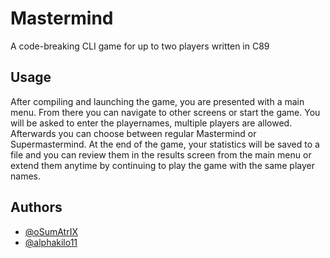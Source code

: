 # Mastermind

A code-breaking CLI game for up to two players written in C89
    
## Usage

After compiling and launching the game, you are presented with a main menu. From there you can navigate to other screens or start the game.
You will be asked to enter the playernames, multiple players are allowed. Afterwards you can choose between regular Mastermind or Supermastermind. 
At the end of the game, your statistics will be saved to a file
and you can review them in the results screen from the main menu or extend them anytime by continuing to play the game with the same player names. 

## Authors

- [@oSumAtrIX](https://osumatrix.me)
- [@alphakilo11](https://github.com/alphakilo11)
